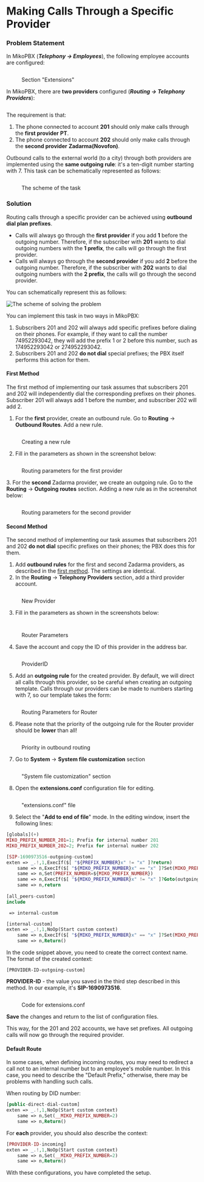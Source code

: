 # Making Calls Through a Specific Provider

### Problem Statement <a href="#problem_statement" id="problem_statement"></a>

In MikoPBX (_**Telephony → Employees**_), the following employee accounts are configured:

<figure><img src="../../.gitbook/assets/extensions.png" alt=""><figcaption><p>Section "Extensions"</p></figcaption></figure>

In MikoPBX, there are **two providers** configured (_**Routing → Telephony Providers**_):

<figure><img src="../../.gitbook/assets/providers.png" alt=""><figcaption></figcaption></figure>

The requirement is that:

1. The phone connected to account **201** should only make calls through the **first provider** **PT**.
2. The phone connected to account **202** should only make calls through the **second provider** **Zadarma(Novofon)**.

Outbound calls to the external world (to a city) through both providers are implemented using the **same outgoing rule**: it's a ten-digit number starting with 7. This task can be schematically represented as follows:

<figure><img src="../../.gitbook/assets/file.excalidraw (1).svg" alt=""><figcaption><p>The scheme of the task</p></figcaption></figure>

### Solution <a href="#solution" id="solution"></a>

Routing calls through a specific provider can be achieved using **outbound dial plan prefixes**.

* Calls will always go through the **first provider** if you add **1** before the outgoing number. Therefore, if the subscriber with **201** wants to dial outgoing numbers with the **1 prefix**, the calls will go through the first provider.
* Calls will always go through the **second provider** if you add **2** before the outgoing number. Therefore, if the subscriber with **202** wants to dial outgoing numbers with the **2 prefix**, the calls will go through the second provider.

You can schematically represent this as follows:

<img src="../../.gitbook/assets/file.excalidraw (2).svg" alt="The scheme of solving the problem" class="gitbook-drawing">

You can implement this task in two ways in MikoPBX:

1. Subscribers 201 and 202 will always add specific prefixes before dialing on their phones. For example, if they want to call the number 74952293042, they will add the prefix 1 or 2 before this number, such as 174952293042 or 274952293042.
2. Subscribers 201 and 202 **do not dial** special prefixes; the PBX itself performs this action for them.

#### First Method <a href="#first_method" id="first_method"></a>

The first method of implementing our task assumes that subscribers 201 and 202 will independently dial the corresponding prefixes on their phones. Subscriber 201 will always add 1 before the number, and subscriber 202 will add 2.

1. For the **first** provider, create an outbound rule. Go to **Routing** → **Outbound Routes**. Add a new rule.

<figure><img src="../../.gitbook/assets/newRule (2).png" alt=""><figcaption><p>Creating a new rule</p></figcaption></figure>

2. Fill in the parameters as shown in the screenshot below:

<figure><img src="../../.gitbook/assets/firstProvider.png" alt=""><figcaption><p>Routing parameters for the first provider</p></figcaption></figure>

3\. For the **second** Zadarma provider, we create an outgoing rule. Go to the **Routing** → **Outgoing routes** section. Adding a new rule as in the screenshot below:

<figure><img src="../../.gitbook/assets/secondProvider.png" alt=""><figcaption><p>Routing parameters for the second provider</p></figcaption></figure>

#### Second Method

The second method of implementing our task assumes that subscribers 201 and 202 **do not dial** specific prefixes on their phones; the PBX does this for them.

1. Add **outbound rules** for the first and second Zadarma providers, as described in the [first method](making-calls-through-a-specific-provider.md#first\_method). The settings are identical.
2. In the **Routing** → **Telephony Providers** section, add a third provider account.

<figure><img src="../../.gitbook/assets/newProvider.png" alt=""><figcaption><p>New Provider</p></figcaption></figure>

3. Fill in the parameters as shown in the screenshots below:

<figure><img src="../../.gitbook/assets/settingsOfProvider1.png" alt=""><figcaption></figcaption></figure>

<figure><img src="../../.gitbook/assets/settingsOfProvider2.png" alt=""><figcaption><p>Router Parameters</p></figcaption></figure>

4. Save the account and copy the ID of this provider in the address bar.

<figure><img src="../../.gitbook/assets/ProviderID.png" alt=""><figcaption><p>ProviderID</p></figcaption></figure>

5. Add an **outgoing rule** for the created provider. By default, we will direct all calls through this provider, so be careful when creating an outgoing template. Calls through our providers can be made to numbers starting with 7, so our template takes the form:

<figure><img src="../../.gitbook/assets/templateForRouter.png" alt=""><figcaption><p>Routing Parameters for Router</p></figcaption></figure>

6. Please note that the priority of the outgoing rule for the Router provider should be **lower** than all!

<figure><img src="../../.gitbook/assets/priorityInOutboundRouting.png" alt=""><figcaption><p>Priority in outbound routing</p></figcaption></figure>

7. Go to **System** -> **System file customization** section

<figure><img src="../../.gitbook/assets/SystemFileCustomization.png" alt=""><figcaption><p>"System file customization" section</p></figcaption></figure>

8. Open the **extensions.conf** configuration file for editing.

<figure><img src="../../.gitbook/assets/EditExtensions.conf.png" alt=""><figcaption><p>"extensions.conf" file</p></figcaption></figure>

9. Select the "**Add to end of file**" mode. In the editing window, insert the following lines:

```php
[globals](+)
MIKO_PREFIX_NUMBER_201=1; Prefix for internal number 201
MIKO_PREFIX_NUMBER_202=2; Prefix for internal number 202

[SIP-1690973516-outgoing-custom]
exten => _.!,1,ExecIf($[ "${PREFIX_NUMBER}x" != "x" ]?return)
    same => n,ExecIf($[ "${MIKO_PREFIX_NUMBER}x" == "x" ]?Set(MIKO_PREFIX_NUMBER=${MIKO_PREFIX_NUMBER_${CHANNEL(peername)}}))
    same => n,Set(PREFIX_NUMBER=${MIKO_PREFIX_NUMBER})
    same => n,ExecIf($[ "${MIKO_PREFIX_NUMBER}x" != "x" ]?Goto(outgoing,${MIKO_PREFIX_NUMBER}${EXTEN},4))
    same => n,return
    
[all_peers-custom]
include

 => internal-custom

[internal-custom]
exten => _.!,1,NoOp(Start custom context)
    same => n,ExecIf($[ "${MIKO_PREFIX_NUMBER}x" == "x" ]?Set(MIKO_PREFIX_NUMBER=${MIKO_PREFIX_NUMBER_${FROM_PEER}}))
    same => n,Return()
```

In the code snippet above, you need to create the correct context name.\
The format of the created context:

```
[PROVIDER-ID-outgoing-custom]
```

**PROVIDER-ID** - the value you saved in the third step described in this method. In our example, it's **SIP-1690973516**.

<figure><img src="../../.gitbook/assets/codeForExtensionsCOnf.png" alt=""><figcaption><p>Code for extensions.conf</p></figcaption></figure>

**Save** the changes and return to the list of configuration files.

This way, for the 201 and 202 accounts, we have set prefixes. All outgoing calls will now go through the required provider.

#### Default Route <a href="#default_route" id="default_route"></a>

In some cases, when defining incoming routes, you may need to redirect a call not to an internal number but to an employee's mobile number. In this case, you need to describe the "Default Prefix," otherwise, there may be problems with handling such calls. &#x20;

When routing by DID number:

```php
[public-direct-dial-custom]
exten => _.!,1,NoOp(Start custom context)
    same => n,Set(__MIKO_PREFIX_NUMBER=2)
    same => n,Return()
```

For **each** provider, you should also describe the context:

```php
[PROVIDER-ID-incoming]
exten => _.!,1,NoOp(Start custom context)
    same => n,Set(__MIKO_PREFIX_NUMBER=2)
    same => n,Return() 
```

With these configurations, you have completed the setup.

